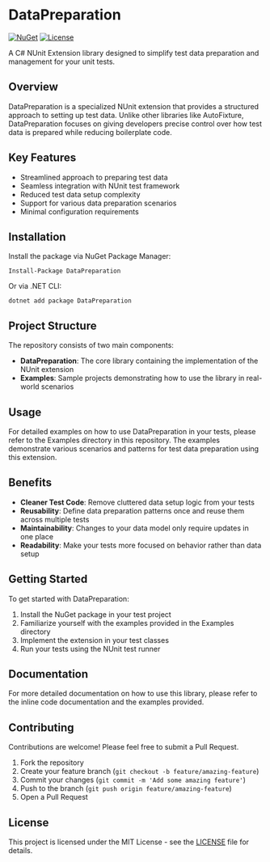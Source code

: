 # DataPreparation

[![NuGet](https://img.shields.io/nuget/v/DataPreparation.svg)](https://www.nuget.org/packages/DataPreparation/)
[![License](https://img.shields.io/github/license/zribktad/DataPreparation)](LICENSE)

A C# NUnit Extension library designed to simplify test data preparation and management for your unit tests.

## Overview

DataPreparation is a specialized NUnit extension that provides a structured approach to setting up test data. Unlike other libraries like AutoFixture, DataPreparation focuses on giving developers precise control over how test data is prepared while reducing boilerplate code.

## Key Features

- Streamlined approach to preparing test data
- Seamless integration with NUnit test framework
- Reduced test data setup complexity
- Support for various data preparation scenarios
- Minimal configuration requirements

## Installation

Install the package via NuGet Package Manager:

```
Install-Package DataPreparation
```

Or via .NET CLI:

```
dotnet add package DataPreparation
```

## Project Structure

The repository consists of two main components:

- **DataPreparation**: The core library containing the implementation of the NUnit extension
- **Examples**: Sample projects demonstrating how to use the library in real-world scenarios

## Usage

For detailed examples on how to use DataPreparation in your tests, please refer to the Examples directory in this repository. The examples demonstrate various scenarios and patterns for test data preparation using this extension.

## Benefits

- **Cleaner Test Code**: Remove cluttered data setup logic from your tests
- **Reusability**: Define data preparation patterns once and reuse them across multiple tests
- **Maintainability**: Changes to your data model only require updates in one place
- **Readability**: Make your tests more focused on behavior rather than data setup

## Getting Started

To get started with DataPreparation:

1. Install the NuGet package in your test project
2. Familiarize yourself with the examples provided in the Examples directory
3. Implement the extension in your test classes
4. Run your tests using the NUnit test runner

## Documentation

For more detailed documentation on how to use this library, please refer to the inline code documentation and the examples provided.

## Contributing

Contributions are welcome! Please feel free to submit a Pull Request.

1. Fork the repository
2. Create your feature branch (`git checkout -b feature/amazing-feature`)
3. Commit your changes (`git commit -m 'Add some amazing feature'`)
4. Push to the branch (`git push origin feature/amazing-feature`)
5. Open a Pull Request

## License

This project is licensed under the MIT License - see the [LICENSE](LICENSE) file for details.
